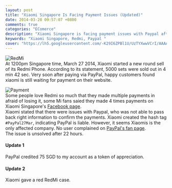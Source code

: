 ```yaml
---
layout: post
title: "Xiaomi Singapore Is Facing Payment Issues (Updated)"
date: 2014-03-28 09:57:07 +0800
comments: true
categories: "EComerce"
description: "Xiaomi Singapore is facing payment issues with Paypal after hot sell at 27 March 1200pm."
keywords: "Xiaomi Singapore, Redmi, Paypal "
cover: "https://lh5.googleusercontent.com/-K29I6ZPBl1U/UzTYXwwVCrI/AAAAAAAABkE/SKDas003qWs/s600/Readmi%2520Hot%2520Sell.jpg" 
---
```

![RedMi](https://lh5.googleusercontent.com/-K29I6ZPBl1U/UzTYXwwVCrI/AAAAAAAABkE/SKDas003qWs/s640/Readmi%2520Hot%2520Sell.jpg)  
At 1200pm Singapore time, March 27 2014, Xiaomi started a new round sell of its Redmi Phone. According to its statement, 5000 sets were sold out in 4 min 42 sec. Very soon after paying via PayPal, happy customers found xiaomi is still waiting for payment on their website.
<!-- more -->
![Payment](https://lh6.googleusercontent.com/-RcEq6Z3rze0/UzTYRaYwFxI/AAAAAAAABjs/hlYJQk5IuOQ/s640/Xiaomi%2520Waiting%2520Payment.png)  
Some people love Redmi so much that they made multiple payments in afraid of losing it, some Mi fans saied they made 4 times payments on Xiaomi Singapore's [Facebook page]("https://www.facebook.com/pages/Xiaomi-Singapore/535405486500557").  
Xiaomi stated that there were issues with Paypal, who was not able to pass back right information to confirm the payments. Xiaomi created the hash tag `#PayPal27Mar`, indicating PayPal is liable. However, it seems Xiaomis is the only affected company. No user complained on [PayPal's fan page]("https://www.facebook.com/PayPal").  
The issue is unsolved after 22 hours.

#### Update 1  
PayPal credited 75 SGD to my account as a token of appreciation.  

#### Update 2  
Xiaomi gave a red RedMi case.